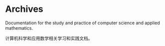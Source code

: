 # Archives

Documentation for the study and practice of computer science and applied mathematics. 

计算机科学和应用数学相关学习和实践文档。
